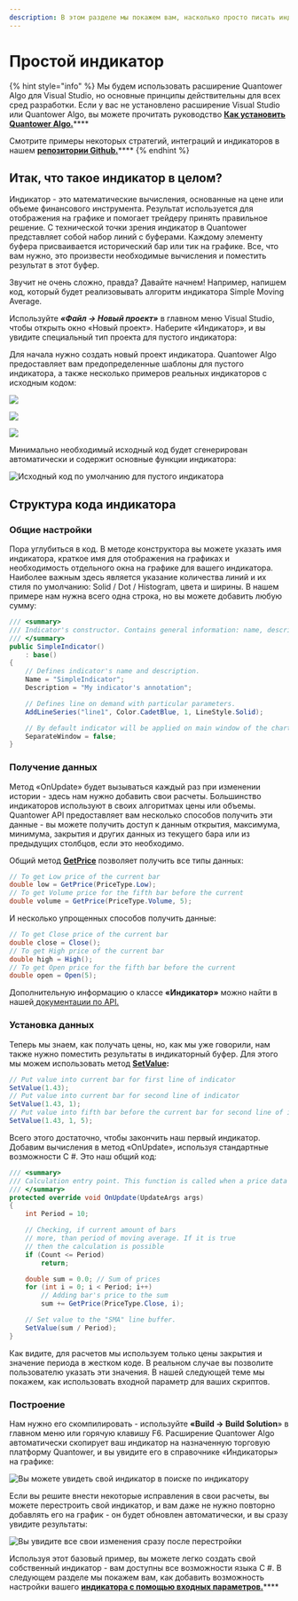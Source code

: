 ```yaml
---
description: В этом разделе мы покажем вам, насколько просто писать индикаторы в Quantower.
---
```


# Простой индикатор

{% hint style="info" %}
Мы будем использовать расширение Quantower Algo для Visual Studio, но основные принципы действительны для всех сред разработки. Если у вас не установлено расширение Visual Studio или Quantower Algo, вы можете прочитать руководство [**Как установить Quantower Algo.**](https://app.gitbook.com/@quantower/s/quantower-ru/\~/drafts/-Mb\_LzyI38AnKls7m3Ia/quantower-algo/installing-visual-studio)****

Смотрите примеры некоторых стратегий, интеграций и индикаторов в нашем [**репозитории Github.**](https://github.com/Quantower/Examples)****
{% endhint %}

## Итак, что такое индикатор в целом?

Индикатор  - это математические вычисления, основанные на цене или объеме финансового инструмента. Результат используется для отображения на графике и помогает трейдеру принять правильное решение. С технической точки зрения индикатор в Quantower представляет собой набор линий с буферами. Каждому элементу буфера присваивается исторический бар или тик на графике. Все, что вам нужно, это произвести необходимые вычисления и поместить результат в этот буфер.

Звучит не очень сложно, правда? Давайте начнем! Например, напишем код, который будет реализовывать алгоритм индикатора Simple Moving Average.

Используйте _**«Файл -> Новый проект»**_ в главном меню Visual Studio, чтобы открыть окно «Новый проект». Наберите «Индикатор», и вы увидите специальный тип проекта для пустого индикатора:

Для начала нужно создать новый проект индикатора. Quantower Algo предоставляет вам предопределенные шаблоны для пустого индикатора, а также несколько примеров реальных индикаторов с исходным кодом:

![](../.gitbook/assets/sozdat-proekt.jpg)



![](../.gitbook/assets/prostoi-indikator.png)

![](../.gitbook/assets/prostoi-indikator-shag2.png)

Минимально необходимый исходный код будет сгенерирован автоматически и содержит основные функции индикатора:

![Исходный код по умолчанию для пустого индикатора](../.gitbook/assets/default-code.png)

## Структура кода индикатора

### Общие настройки

Пора углубиться в код. В методе конструктора вы можете указать имя индикатора, краткое имя для отображения на графиках и необходимость отдельного окна на графике для вашего индикатора. Наиболее важным здесь является указание количества линий и их стиля по умолчанию: Solid / Dot / Histogram, цвета и ширины. В нашем примере нам нужна всего одна строка, но вы можете добавить любую сумму:

```csharp
/// <summary>
/// Indicator's constructor. Contains general information: name, description, LineSeries etc. 
/// </summary>
public SimpleIndicator()
    : base()
{
    // Defines indicator's name and description.
    Name = "SimpleIndicator";
    Description = "My indicator's annotation";

    // Defines line on demand with particular parameters.
    AddLineSeries("line1", Color.CadetBlue, 1, LineStyle.Solid);

    // By default indicator will be applied on main window of the chart
    SeparateWindow = false;
}
```

### Получение данных

Метод «OnUpdate» будет вызываться каждый раз при изменении истории - здесь нам нужно добавить свои расчеты. Большинство индикаторов используют в своих алгоритмах цены или объемы. Quantower API предоставляет вам несколько способов получить эти данные - вы можете получить доступ к данным открытия, максимума, минимума, закрытия и других данных из текущего бара или из предыдущих столбцов, если это необходимо.

Общий метод [**GetPrice**](http://api.quantower.com/docs/TradingPlatform.BusinessLayer.Indicator.html#TradingPlatform\_BusinessLayer\_Indicator\_GetPrice\_TradingPlatform\_BusinessLayer\_PriceType\_System\_Int32\_) позволяет получить все типы данных:

```csharp
// To get Low price of the current bar
double low = GetPrice(PriceType.Low);
// To get Volume price for the fifth bar before the current
double volume = GetPrice(PriceType.Volume, 5);
```

И несколько упрощенных способов получить данные:

```csharp
// To get Close price of the current bar
double close = Close();
// To get High price of the current bar
double high = High();
// To get Open price for the fifth bar before the current
double open = Open(5);
```

Дополнительную информацию о классе **«Индикатор»** можно найти в нашей[ документации по API.](http://api.quantower.com/)

### Установка данных

Теперь мы знаем, как получать цены, но, как мы уже говорили, нам также нужно поместить результаты в индикаторный буфер. Для этого мы можем использовать метод [**SetValue**](http://api.quantower.com/docs/TradingPlatform.BusinessLayer.Indicator.html#TradingPlatform\_BusinessLayer\_Indicator\_SetValue\_System\_Double\_System\_Int32\_System\_Int32\_)**:**

```csharp
// Put value into current bar for first line of indicator
SetValue(1.43);
// Put value into current bar for second line of indicator
SetValue(1.43, 1);
// Put value into fifth bar before the current bar for second line of indicator
SetValue(1.43, 1, 5);
```

Всего этого достаточно, чтобы закончить наш первый индикатор. Добавим вычисления в метод «OnUpdate», используя стандартные возможности C #. Это наш общий код:

```csharp
/// <summary>
/// Calculation entry point. This function is called when a price data updates. 
/// </summary>
protected override void OnUpdate(UpdateArgs args)
{
    int Period = 10;

    // Checking, if current amount of bars
    // more, than period of moving average. If it is true
    // then the calculation is possible
    if (Count <= Period)
        return;

    double sum = 0.0; // Sum of prices
    for (int i = 0; i < Period; i++)
        // Adding bar's price to the sum
        sum += GetPrice(PriceType.Close, i);

    // Set value to the "SMA" line buffer.
    SetValue(sum / Period);
}
```

Как видите, для расчетов мы используем только цены закрытия и значение периода в жестком коде. В реальном случае вы позволите пользователю указать эти значения. В нашей следующей теме мы покажем, как использовать входной параметр для ваших скриптов.

### Построение

Нам нужно его скомпилировать - используйте **«Build -> Build Solution**» в главном меню или горячую клавишу F6. Расширение Quantower Algo автоматически скопирует ваш индикатор на назначенную торговую платформу Quantower, и вы увидите его в справочнике «Индикаторы» на графике:

![Вы можете увидеть свой индикатор в поиске по индикатору](../.gitbook/assets/indicator-in-lookup.png)

Если вы решите внести некоторые исправления в свои расчеты, вы можете перестроить свой индикатор, и вам даже не нужно повторно добавлять его на график - он будет обновлен автоматически, и вы сразу увидите результаты:

![Вы увидите все свои изменения сразу после перестройки](../.gitbook/assets/indicator-after-changes.png)

Используя этот базовый пример, вы можете легко создать свой собственный индикатор - вам доступны все возможности языка C #. В следующем разделе мы покажем вам, как добавить возможность настройки вашего [**индикатора с помощью входных параметров.**](https://app.gitbook.com/@quantower/s/quantower-ru/\~/drafts/-Mb\_ghthoUhM1PT07NwU/quantower-algo/input-parameters)****
